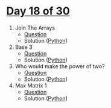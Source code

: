 # [Day 18 of 30](https://www.hackerrank.com/contests/day-18-of-30/challenges "Day 18 of 30 contest link")

1. Join The Arrays
   - [Question](https://www.hackerrank.com/contests/day-18-of-30/challenges/join-the-arrays-1 "Join The Arrays")
   - Solution ([Python](Join%20The%20Arrays/Python/ "Solution in Python"))
2. Base 3
   - [Question](https://www.hackerrank.com/contests/day-18-of-30/challenges/base-3-1 "Base 3")
   - Solution ([Python](Base%203/Python/ "Solution in Python"))
3. Who would make the power of two?
   - [Question](https://www.hackerrank.com/contests/day-18-of-30/challenges/who-would-make-the-power-of-two "Who would make the power of two?")
   - Solution ([Python](Who%20would%20make%20the%20power%20of%20two/Python/ "Solution in Python")) 
4. Max Matrix 1
   - [Question](https://www.hackerrank.com/contests/day-18-of-30/challenges/max-matrix-1 "Max Matrix 1")
   - Solution ([Python](Max%20Matrix%201/Python/ "Solution in Python")) 